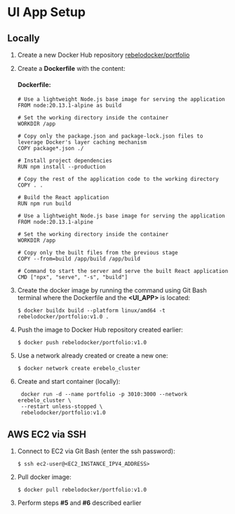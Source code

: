 # UI App Setup

## Locally

1. Create a new Docker Hub repository [rebelodocker/portfolio](https://hub.docker.com/)

2. Create a **Dockerfile** with the content:

   #### Dockerfile:

   ```
   # Use a lightweight Node.js base image for serving the application
   FROM node:20.13.1-alpine as build

   # Set the working directory inside the container
   WORKDIR /app

   # Copy only the package.json and package-lock.json files to leverage Docker's layer caching mechanism
   COPY package*.json ./

   # Install project dependencies
   RUN npm install --production

   # Copy the rest of the application code to the working directory
   COPY . .

   # Build the React application
   RUN npm run build

   # Use a lightweight Node.js base image for serving the application
   FROM node:20.13.1-alpine

   # Set the working directory inside the container
   WORKDIR /app

   # Copy only the built files from the previous stage
   COPY --from=build /app/build /app/build

   # Command to start the server and serve the built React application
   CMD ["npx", "serve", "-s", "build"]
   ```

3. Create the docker image by running the command using Git Bash terminal where the Dockerfile and the **<UI_APP>** is located:

   `$ docker buildx build --platform linux/amd64 -t rebelodocker/portfolio:v1.0 .`

4. Push the image to Docker Hub repository created earlier:

   `$ docker push rebelodocker/portfolio:v1.0`

5. Use a network already created or create a new one:

   `$ docker network create erebelo_cluster`

6. Create and start container (locally):

   ```
    docker run -d --name portfolio -p 3010:3000 --network erebelo_cluster \
    --restart unless-stopped \
    rebelodocker/portfolio:v1.0
   ```

## AWS EC2 via SSH

1. Connect to EC2 via Git Bash (enter the ssh password):

   `$ ssh ec2-user@<EC2_INSTANCE_IPV4_ADDRESS>`

2. Pull docker image:

   `$ docker pull rebelodocker/portfolio:v1.0`

3. Perform steps **#5** and **#6** described earlier
